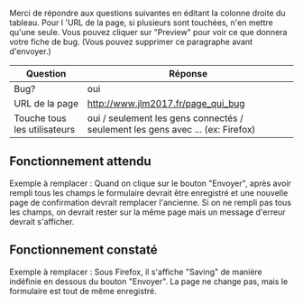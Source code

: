 Merci de répondre aux questions suivantes en éditant la colonne droite du tableau. Pour l 'URL de la page, si plusieurs sont touchées, n'en mettre qu'une seule. Vous pouvez cliquer sur "Preview" pour voir ce que donnera votre fiche de bug.  (Vous pouvez supprimer ce paragraphe avant d'envoyer.)

| Question                            | Réponse
| ----------------------------------- | ---
| Bug?                                  | oui
| URL de la page                   | http://www.jlm2017.fr/page_qui_bug
| Touche tous les utilisateurs |  oui / seulement les gens connectés / seulement les gens avec ... (ex: Firefox)

## Fonctionnement attendu

Exemple à remplacer : Quand on clique sur le bouton "Envoyer", après avoir rempli tous les champs le formulaire devrait être enregistré et une nouvelle page de confirmation devrait remplacer l'ancienne. Si on ne rempli pas tous les champs, on devrait rester sur la même page mais un message d'erreur devrait s'afficher.

## Fonctionnement constaté

Exemple à remplacer : Sous Firefox, il s'affiche "Saving" de manière indéfinie en dessous du bouton "Envoyer". La page ne change pas, mais le formulaire est tout de même enregistré.
